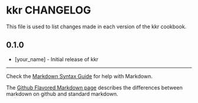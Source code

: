 # kkr CHANGELOG

This file is used to list changes made in each version of the kkr cookbook.

## 0.1.0
- [your_name] - Initial release of kkr

- - -
Check the [Markdown Syntax Guide](http://daringfireball.net/projects/markdown/syntax) for help with Markdown.

The [Github Flavored Markdown page](http://github.github.com/github-flavored-markdown/) describes the differences between markdown on github and standard markdown.
